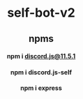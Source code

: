 # <div align="center">self-bot-v2</div>

## <div align="center">npms</div>

#### <div align="center">npm i discord.js@11.5.1</div>

#### <div align="center">npm i discord.js-self</div>

#### <div align="center">npm i express</div>

